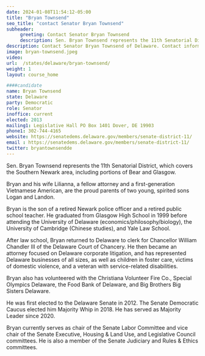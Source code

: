 ```yaml
---
date: 2024-01-08T11:54:12-05:00
title: "Bryan Townsend"
seo_title: "contact Senator Bryan Townsend"
subheader:
     greeting: Contact Senator Bryan Townsend
     description: Sen. Bryan Townsend represents the 11th Senatorial District, which covers the Southern Newark area, including portions of Bear and Glasgow. Bryan currently serves as chair of the Senate Labor Committee and vice chair of the Senate Executive, Housing & Land Use, and Legislative Council committees.
description: Contact Senator Bryan Townsend of Delaware. Contact information for Bryan Townsend includes email address, phone number, and mailing address.
image: bryan-townsend.jpeg
video:
url:  /states/delaware/bryan-townsend/
weight: 1
layout: course_home

####candidate
name: Bryan Townsend
state: Delaware
party: Democratic
role: Senator
inoffice: current
elected: 2013
mailing1: Legislative Hall PO Box 1401 Dover, DE 19903
phone1: 302-744-4165
website: https://senatedems.delaware.gov/members/senate-district-11/
email : https://senatedems.delaware.gov/members/senate-district-11/
twitter: bryantownsendde
---
```


Sen. Bryan Townsend represents the 11th Senatorial District, which covers the Southern Newark area, including portions of Bear and Glasgow.

Bryan and his wife Lilianna, a fellow attorney and a first-generation Vietnamese American, are the proud parents of two young, spirited sons Logan and Landon.

Bryan is the son of a retired Newark police officer and a retired public school teacher. He graduated from Glasgow High School in 1999 before attending the University of Delaware (economics/philosophy/biology), the University of Cambridge (Chinese studies), and Yale Law School.

After law school, Bryan returned to Delaware to clerk for Chancellor William Chandler III of the Delaware Court of Chancery. He then became an attorney focused on Delaware corporate litigation, and has represented Delaware businesses of all sizes, as well as children in foster care, victims of domestic violence, and a veteran with service-related disabilities.

Bryan also has volunteered with the Christiana Volunteer Fire Co., Special Olympics Delaware, the Food Bank of Delaware, and Big Brothers Big Sisters Delaware.

He was first elected to the Delaware Senate in 2012. The Senate Democratic Caucus elected him Majority Whip in 2018. He has served as Majority Leader since 2020.

Bryan currently serves as chair of the Senate Labor Committee and vice chair of the Senate Executive, Housing & Land Use, and Legislative Council committees. He is also a member of the Senate Judiciary and Rules & Ethics committees.
